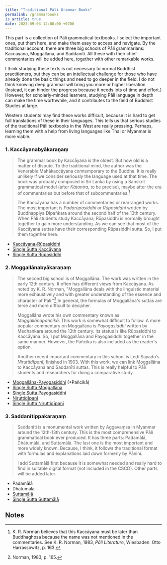 ```yaml
---
title: "Traditional Pāli Grammar Books"
permalink: /grammarbooks
is_article: true
date: 2023-09-03 12:00:00 +0700
---
```


This part is a collection of Pāli grammatical textbooks. I select the important ones, put them here, and make them easy to access and navigate. By the traditional account, there are three big schools of Pāli grammarians: Kaccāyana, Moggallāna, and Saddanīti. All these with their chief commentaries will be added here, together with other remarkable works.

I think studying these texts is not necessary to normal Buddhist practitioners, but they can be an intellectual challenge for those who have already done the basic things and need to go deeper in the field. I do not think knowing deep grammar will bring you more or higher liberation. (Instead, it can hinder the progress because it needs lots of time and effort.) However, for scholarly-minded learners, studying Pāli language in depth can make the time worthwhile, and it contributes to the field of Buddhist Studies at large.

Western students may find these works difficult, because it is hard to get full translations of these in their languages. This tells us that serious studies of the traditional Pāli textbooks in the West are really pressing. Perhaps, learning them with a help from living languages like Thai or Myanmar is more viable.

### 1. Kaccāyanabyākaraṇaṃ

> The grammar book by Kaccāyana is the oldest. But how old is a matter of dispute. To the traditional mind, the author was the Venerable Mahākaccāyana comtemporary to the Buddha. It is really unlikely if we consider seriously the language used at that time. The book was probably composed in Sri Lanka by using a Sanskrit grammatical model (after *Kātantra*, to be precise), maybe after the era of commentaries but before that of subcommentaries.[^norman-kacc]
>
> The Kaccāyana has a number of commentaries or rearranged works. The most important is *Padarūpasiddhi* or *Rūpasiddhi* written by Buddhappiya Dīpaṅkara around the second half of the 13th century. When Pāli students study Kaccāyana, Rūpasiddhi is normally brought together to gain more understanding. As we can see that most of the Kaccāyana suttas have their corresponding Rūpasiddhi sutta. So, I put them together here.

[^norman-kacc]: K. R. Norman believes that this Kaccāyana must be later than Buddhaghosa because the name was not mentioned in the commentaries. See K. R. Norman, 1983, *Pāli Literature*,  Wiesbaden: Otto Harrassowitz, p. 163.

- [Kaccāyana-Rūpasiddhi](/kaccrupa)
- [Single Sutta Kaccāyana](/kacc)
- [Single Sutta Rūpasiddhi](/rupa)

### 2. Moggallānabyākaraṇaṃ

> The second big school is of Moggallāna. The work was written in the early 12th century. It often has different views from Kaccāyana. As noted by K. R. Norman, "Moggallāna deals with the linguistic material more exhaustively and with greater understanding of the essence and character of Pali."[^norman-mogg] In general, the formulas of Moggallāna's suttas are terse and more difficult to decipher.
>
> Moggallāna wrote his own commentary known as *Moggallānapañcikā*. This work is somewhat difficult to follow. A more popular commentary on Moggallāna is *Payogasiddhi* written by Medhaṅkara around the 13th century. Its status is like Rūpasiddhi to Kaccāyana. So, I put Moggallāna and Payogasiddhi together in the same manner. However, the Pañcikā is also included as the reader's option.
>
> Another recent important commentary in this school is Leḍī Sayāḍo's *Niruttidīpanī*, finished in 1903. With this work, we can link Moggallāna to Kaccāyana and Saddanīti suttas. This is really helpful to Pāli students and researchers for doing a comparative study.

- [Moggallāna-Payogasiddhi](/moggpayo) (+Pañcikā)
- [Single Sutta Moggallāna](/mogg)
- [Single Sutta Payogasiddhi](/payo)
- [Niruttidīpanī](/nirutti)
- [Single Sutta Niruttidīpanī](/niru)

[^norman-mogg]: Norman, 1983, p. 165.

### 3. Saddanītippakaraṇaṃ

> Saddanīti is a monumental work written by Aggavaṃsa in Myanmar around the 12th-13th century. This is the most comprehensive Pāli grammatical book ever produced. It has three parts: Padamālā, Dhātumālā, and Suttamālā. The last one is the most important and more widely known. Because, I think, it follows the traditional format with formulas and explanations laid down formerly by Pāṇini.
>
> I add Suttamālā first because it is somewhat needed and really hard to find in suitable digital format (not included in the CSCD). Other parts will be added later.

- Padamālā
- Dhātumālā
- [Suttamālā](/saddsut)
- [Single Sutta Suttamālā](/sadd)

## Notes
